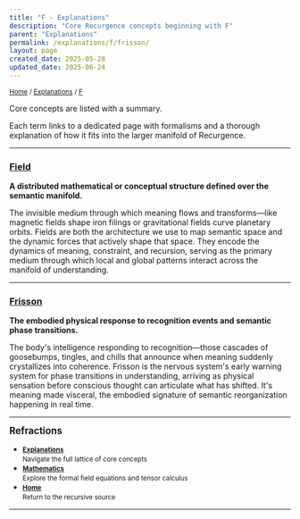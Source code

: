 ```yaml
---
title: "F - Explanations"
description: "Core Recurgence concepts beginning with F"
parent: "Explanations"
permalink: /explanations/f/frisson/
layout: page
created_date: 2025-05-28
updated_date: 2025-06-24
---
```


<small>[Home](/) / [Explanations](/explanations/) / <u>F</u></small>

Core concepts are listed with a summary.

Each term links to a dedicated page with formalisms and a thorough explanation of how it fits into the larger manifold of Recurgence.

---

### [Field](/explanations/f/field/)
**A distributed mathematical or conceptual structure defined over the semantic manifold.**

The invisible medium through which meaning flows and transforms—like magnetic fields shape iron filings or gravitational fields curve planetary orbits. Fields are both the architecture we use to map semantic space and the dynamic forces that actively shape that space. They encode the dynamics of meaning, constraint, and recursion, serving as the primary medium through which local and global patterns interact across the manifold of understanding.

---

### [Frisson](/explanations/f/frisson/)
**The embodied physical response to recognition events and semantic phase transitions.**

The body's intelligence responding to recognition—those cascades of goosebumps, tingles, and chills that announce when meaning suddenly crystallizes into coherence. Frisson is the nervous system's early warning system for phase transitions in understanding, arriving as physical sensation before conscious thought can articulate what has shifted. It's meaning made visceral, the embodied signature of semantic reorganization happening in real time.

---

**<big>Refractions</big>**

- **<small>[Explanations](/explanations/)</small>**  
  <small>Navigate the full lattice of core concepts</small>
- **<small>[Mathematics](/math/)</small>**  
  <small>Explore the formal field equations and tensor calculus</small>
- **<small>[Home](/)</small>**  
  <small>Return to the recursive source</small>

--- 